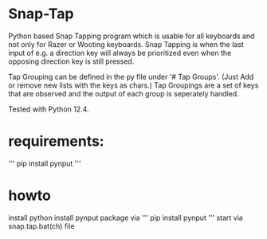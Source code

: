 # Snap-Tap
Python based Snap Tapping program which is usable for all keyboards and not only for Razer or Wooting keyboards.
Snap Tapping is when the last input of e.g. a direction key will always be prioritized even when the opposing direction key is still pressed.

Tap Grouping can be defined in the py file under '# Tap Groups'. (Just Add or remove new lists with the keys as chars.)
Tap Groupings are a set of keys that are observed and the output of each group is seperately handled.


Tested with Python 12.4.

# requirements:
''' pip install pynput '''

# howto
install python
install pynput package via
''' pip install pynput '''
start via snap.tap.bat(ch) file

